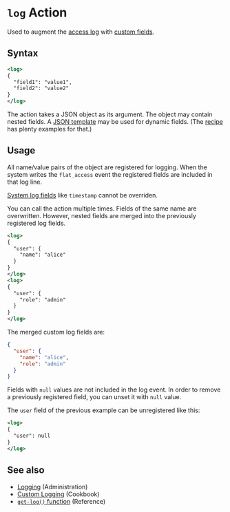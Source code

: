 # `log` Action

Used to augment the [access log](/administration/logging.md#access-log) with [custom fields](/cookbook/custom-logging.md).

## Syntax

```xml
<log>
{
  "field1": "value1",
  "field2": "value2"
}
</log>
```

The action takes a JSON object as its argument. The object may contain nested fields. A [JSON template](/reference/templating/README.md) may be used for dynamic fields. (The [recipe](/cookbook/custom-logging.md) has plenty examples for that.)

## Usage

All name/value pairs of the object are registered for logging.  When the system writes the `flat_access` event the registered fields are included in that log line.

[System log fields](/administration/logging.md#fields) like `timestamp` cannot be overriden.

You can call the action multiple times. Fields of the same name are overwritten. However, nested fields are merged into the previously registered log fields.

```xml
<log>
{
  "user": {
    "name": "alice"
  }
}
</log>
<log>
{
  "user": {
    "role": "admin"
  }
}
</log>
```

The merged custom log fields are:
```json
{
  "user": {
    "name": "alice",
    "role": "admin"
  }
}
```

Fields with `null` values are not included in the log event. In order to remove a previously registered field, you can unset it with `null` value.

The `user` field of the previous example can be unregistered like this:
```xml
<log>
{
  "user": null
}
</log>
```

## See also

* [Logging](/administration/logging.md) (Administration)
* [Custom Logging](/cookbook/custom-logging.md) (Cookbook)
* [`get-log()` function](/reference/functions/get-log.md) (Reference)
